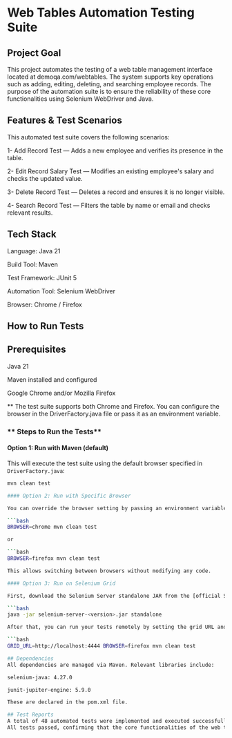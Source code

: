 # Web Tables Automation Testing Suite

## Project Goal
This project automates the testing of a web table management interface located at demoqa.com/webtables. The system supports key operations such as adding, editing, deleting, and searching employee records. The purpose of the automation suite is to ensure the reliability of these core functionalities using Selenium WebDriver and Java.

## Features & Test Scenarios
This automated test suite covers the following scenarios:

1- Add Record Test — Adds a new employee and verifies its presence in the table.

2- Edit Record Salary Test — Modifies an existing employee's salary and checks the updated value.

3- Delete Record Test — Deletes a record and ensures it is no longer visible.

4- Search Record Test — Filters the table by name or email and checks relevant results.

## Tech Stack
Language: Java 21

Build Tool: Maven

Test Framework: JUnit 5

Automation Tool: Selenium WebDriver

Browser: Chrome / Firefox

## How to Run Tests
## Prerequisites
Java 21

Maven installed and configured

Google Chrome and/or Mozilla Firefox

** The test suite supports both Chrome and Firefox. You can configure the browser in the DriverFactory.java file or pass it as an environment variable.

### ** Steps to Run the Tests**

#### Option 1: Run with Maven (default)

This will execute the test suite using the default browser specified in `DriverFactory.java`:

```bash
mvn clean test

#### Option 2: Run with Specific Browser

You can override the browser setting by passing an environment variable before running Maven:

```bash
BROWSER=chrome mvn clean test

or

```bash
BROWSER=firefox mvn clean test

This allows switching between browsers without modifying any code.

#### Option 3: Run on Selenium Grid

First, download the Selenium Server standalone JAR from the [official Selenium page](https://www.selenium.dev/downloads/), then start the grid:

```bash
java -jar selenium-server-<version>.jar standalone

After that, you can run your tests remotely by setting the grid URL and desired browser:

```bash
GRID_URL=http://localhost:4444 BROWSER=firefox mvn clean test

## Dependencies
All dependencies are managed via Maven. Relevant libraries include:

selenium-java: 4.27.0

junit-jupiter-engine: 5.9.0

These are declared in the pom.xml file.

## Test Reports
A total of 48 automated tests were implemented and executed successfully. 
All tests passed, confirming that the core functionalities of the web table interface work as expected.
